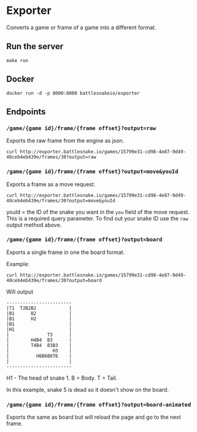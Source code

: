 # Exporter

Converts a game or frame of a game into a different format.

## Run the server

```shell
make run
```

## Docker

```shell
docker run -d -p 8000:8000 battlesnakeio/exporter
```

## Endpoints

### `/game/{game id}/frame/{frame offset}?output=raw`

Exports the raw frame from the engine as json.

```shell
curl http://exporter.battlesnake.io/games/15799e31-cd98-4e87-9d49-40ceb4eb439e/frames/30?output=raw
```

### `/game/{game id}/frame/{frame offset}?output=move&youId`

Exports a frame as a move request.

```shell
curl http://exporter.battlesnake.io/games/15799e31-cd98-4e87-9d49-40ceb4eb439e/frames/30?output=move&youId
```

youId = the ID of the snake you want in the `you` field of the move request.  This is a required query parameter.  To find out your snake ID use the `raw` output method above.

### `/game/{game id}/frame/{frame offset}?output=board`

Exports a single frame in one the board format.

Example:

```shell
curl http://exporter.battlesnake.io/games/15799e31-cd98-4e87-9d49-40ceb4eb439e/frames/30?output=board
```

Will output

```none
------------------------
|T1  T2B2B2            |
|B1      B2            |
|B1      H2            |
|B1                    |
|H1                    |
|              T3      |
|        H4B4  B3      |
|        T4B4  B3B3    |
|                H3    |
|          H6B6B6T6    |
|                      |
------------------------
```

H1 - The head of snake 1.  B = Body.  T = Tail.

In this example, snake 5 is dead so it doesn't show on the board.

### `/game/{game id}/frame/{frame offset}?output=board-animated`

Exports the same as board but will reload the page and go to the next frame.
